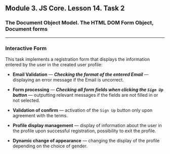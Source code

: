 ## Module 3. JS Core. Lesson 14. Task 2

### The Document Object Model. The HTML DOM Form Object, Document forms
***

### Interactive Form

This task implements a registration form that displays the information entered by the user in the created user profile:

- **Email Validation** — _**Checking the format of the entered Email**_ — displaying an error message if the Email is uncorrect.

- **Form processing** — _**Checking all form fields when clicking the `Sign Up` button**_ — outputting relevant messages if the fields are not filled in or not selected.

- **Validation of confirm** — activation of the `Sign Up` button only upon agreement with the terms.

- **Profile display management** — display of information about the user in the profile upon successful registration, possibility to exit the profile.

- **Dynamic change of appearance** — changing the display of the profile depending on the choice of gender.
